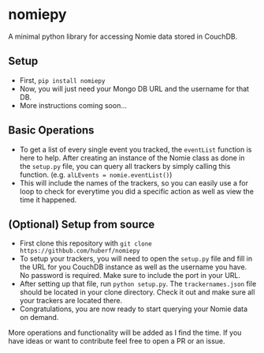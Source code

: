 # nomiepy
A minimal python library for accessing Nomie data stored in CouchDB.

## Setup
* First, `pip install nomiepy`
* Now, you will just need your Mongo DB URL and the username for that DB.
* More instructions coming soon...

## Basic Operations
* To get a list of every single event you tracked, the `eventList` function is
  here to help. After creating an instance of the Nomie class as done in the
  `setup.py` file, you can query all trackers by simply calling this function.
  (e.g. `alLEvents = nomie.eventList()`)
* This will include the names of the trackers, so you can easily use a for loop
  to check for everytime you did a specific action as well as view the time it
  happened.

## (Optional) Setup from source
* First clone this repository with `git clone https://githbub.com/huberf/nomiepy`
* To setup your trackers, you will need to open the `setup.py` file and fill in
  the URL for you CouchDB instance as well as the username you have. No password
  is required. Make sure to include the port in your URL.
* After setting up that file, run `python setup.py`. The `trackernames.json` file should be located in
  your clone directory. Check it out and make sure all your trackers are located
  there.
* Congratulations, you are now ready to start querying your Nomie data on
  demand.

More operations and functionality will be added as I find the time. If you have
ideas or want to contribute feel free to open a PR or an issue.
